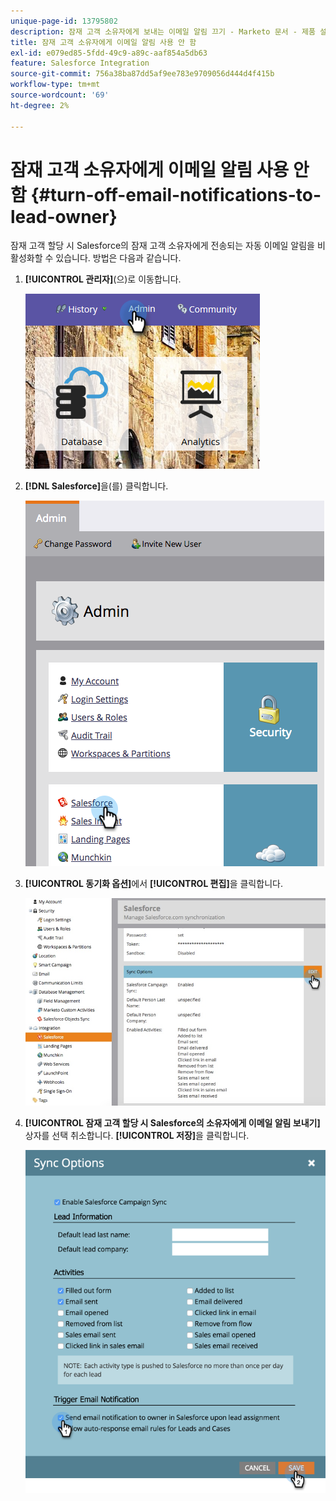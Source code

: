 ```yaml
---
unique-page-id: 13795802
description: 잠재 고객 소유자에게 보내는 이메일 알림 끄기 - Marketo 문서 - 제품 설명서
title: 잠재 고객 소유자에게 이메일 알림 사용 안 함
exl-id: e079ed85-5fdd-49c9-a89c-aaf854a5db63
feature: Salesforce Integration
source-git-commit: 756a38ba87dd5af9ee783e9709056d444d4f415b
workflow-type: tm+mt
source-wordcount: '69'
ht-degree: 2%

---
```


# 잠재 고객 소유자에게 이메일 알림 사용 안 함 {#turn-off-email-notifications-to-lead-owner}

잠재 고객 할당 시 Salesforce의 잠재 고객 소유자에게 전송되는 자동 이메일 알림을 비활성화할 수 있습니다. 방법은 다음과 같습니다.

1. **[!UICONTROL 관리자]**(으)로 이동합니다.

   ![](assets/admin-1.png)

1. **[!DNL Salesforce]**&#x200B;을(를) 클릭합니다.

   ![](assets/adminsalesforce.png)

1. **[!UICONTROL 동기화 옵션]**&#x200B;에서 **[!UICONTROL 편집]**&#x200B;을 클릭합니다.

   ![](assets/salesforcesummary2.jpg)

1. **[!UICONTROL 잠재 고객 할당 시 Salesforce의 소유자에게 이메일 알림 보내기]** 상자를 선택 취소합니다. **[!UICONTROL 저장]**&#x200B;을 클릭합니다.

   ![](assets/new-screen.png)
